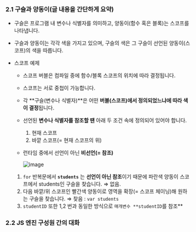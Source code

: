 ### 2.1 구슬과 양동이(글 내용을 간단하게 요약)

- 구슬은 프로그램 내 변수나 식별자를 의미하고, 양동이(함수 혹은 블록)는 스코프를 나타냅니다.
- 구슬과 양동이는 각각 색을 가지고 있으며, 구슬의 색은 그 구슬이 선언된 양동이(스코프)의 색을 따릅니다.
- 스코프 예제
    - 스코프 버블은 컴파일 중에 함수/블록 스코프의 위치에 따라 결정됩니다.
    - 스코프는 서로 중첩이 가능합니다.
    - 각 **구슬(변수나 식별자)**은 어떤 **버블(스코프)에서 정의되었느냐에 따라 색이 결정**됩니다.
    - 선언된 **변수나 식별자를 참조할 땐** 아래 두 조건 속에 정의되어 있어야 합니다.
        1. 현재 스코프
        2. 바깥 스코프(= 현재 스코프의 위)
    - 런타임 중에서 선언이 아닌 **비선언(= 참조)**
        
        ![image](https://github.com/user-attachments/assets/a07a68b5-35c3-4ada-938c-48ed491542d9)

        
    1. `for` 반복문에서 **`students`** 는 **선언이 아닌 참조**이기 때문에 파란색 양동이 스코프에서 students인 구슬을 찾습니다. ⇒ 없음.
    2. 다음 바깥/위 스코프인 빨간색 양동이로 영역을 확장(= 스코프 체이닝)해 원하는 구슬을 찾습니다. ⇒ 찾음 : `var students`
    3. `studentID` 또한 1,2 번과 동일한 방식으로 `매개변수 **studentID`를 참조**

### 2.2 JS 엔진 구성원 간의 대화
